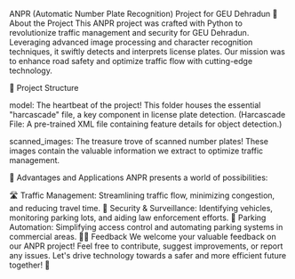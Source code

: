 ANPR (Automatic Number Plate Recognition) Project for GEU Dehradun
🚗 About the Project This ANPR project was crafted with Python to revolutionize traffic management and security for GEU Dehradun. Leveraging advanced image processing and character recognition techniques, it swiftly detects and interprets license plates. Our mission was to enhance road safety and optimize traffic flow with cutting-edge technology.

📂 Project Structure

model: The heartbeat of the project! This folder houses the essential "harcascade" file, a key component in license plate detection. (Harcascade File: A pre-trained XML file containing feature details for object detection.)

scanned_images: The treasure trove of scanned number plates! These images contain the valuable information we extract to optimize traffic management.

🚀 Advantages and Applications ANPR presents a world of possibilities:

🛣️ Traffic Management: Streamlining traffic flow, minimizing congestion, and reducing travel time.
🚓 Security & Surveillance: Identifying vehicles, monitoring parking lots, and aiding law enforcement efforts.
🏢 Parking Automation: Simplifying access control and automating parking systems in commercial areas.
🙏🏼 Feedback We welcome your valuable feedback on our ANPR project! Feel free to contribute, suggest improvements, or report any issues. Let's drive technology towards a safer and more efficient future together! 🌟